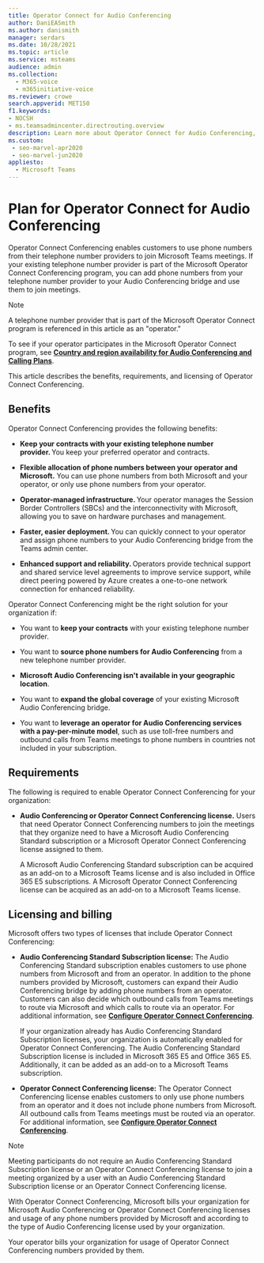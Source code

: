 ```yaml
---
title: Operator Connect for Audio Conferencing
author: DaniEASmith
ms.author: danismith
manager: serdars
ms.date: 10/28/2021
ms.topic: article
ms.service: msteams
audience: admin
ms.collection: 
  - M365-voice
  - m365initiative-voice
ms.reviewer: crowe
search.appverid: MET150
f1.keywords:
- NOCSH
- ms.teamsadmincenter.directrouting.overview
description: Learn more about Operator Connect for Audio Conferencing, such as requirements and planning for deployment.
ms.custom: 
 - seo-marvel-apr2020
 - seo-marvel-jun2020
appliesto: 
  - Microsoft Teams
---
```


# Plan for Operator Connect for Audio Conferencing

Operator Connect Conferencing enables customers to use phone numbers from their telephone number providers to join Microsoft Teams meetings. If your existing telephone number provider is part of the Microsoft Operator Connect Conferencing program, you can add phone numbers from your telephone number provider to your Audio Conferencing bridge and use them to join meetings.

>[!NOTE]
>A telephone number provider that is part of the Microsoft Operator Connect program is referenced in this article as an "operator."
>
>To see if your operator participates in the Microsoft Operator Connect program, see [**Country and region availability for Audio Conferencing and Calling Plans**](country-and-region-availability-for-audio-conferencing-and-calling-plans/country-and-region-availability-for-audio-conferencing-and-calling-plans.md).

This article describes the benefits, requirements, and licensing of Operator Connect Conferencing.

## Benefits

Operator Connect Conferencing provides the following benefits:

- **Keep your contracts with your existing telephone number provider.** You keep your preferred operator and contracts.

- **Flexible allocation of phone numbers between your operator and Microsoft.** You can use phone numbers from both Microsoft and your operator, or only use phone numbers from your operator.

- **Operator-managed infrastructure.** Your operator manages the Session Border Controllers (SBCs) and the interconnectivity with Microsoft, allowing you to save on hardware purchases and management.

- **Faster, easier deployment.** You can quickly connect to your operator and assign phone numbers to your Audio Conferencing bridge from the Teams admin center.

- **Enhanced support and reliability.** Operators provide technical support and shared service level agreements to improve service support, while direct peering powered by Azure creates a one-to-one network connection for enhanced reliability.

Operator Connect Conferencing might be the right solution for your organization if:

- You want to **keep your contracts** with your existing telephone number provider.

- You want to **source phone numbers for Audio Conferencing** from a new telephone number provider.

- **Microsoft Audio Conferencing isn't available in your geographic location**.

- You want to **expand the global coverage** of your existing Microsoft Audio Conferencing bridge.

- You want to **leverage an operator for Audio Conferencing services with a pay-per-minute model**, such as use toll-free numbers and outbound calls from Teams meetings to phone numbers in countries not included in your subscription.

## Requirements

The following is required to enable Operator Connect Conferencing for your organization:

- **Audio Conferencing or Operator Connect Conferencing license.** Users that need Operator Connect Conferencing numbers to join the meetings that they organize need to have a Microsoft Audio Conferencing Standard subscription or a Microsoft Operator Connect Conferencing license assigned to them.

    A Microsoft Audio Conferencing Standard subscription can be acquired as an add-on to a Microsoft Teams license and is also included in Office 365 E5 subscriptions. A Microsoft Operator Connect Conferencing license can be acquired as an add-on to a Microsoft Teams license.

## Licensing and billing

Microsoft offers two types of licenses that include Operator Connect Conferencing:

- **Audio Conferencing Standard Subscription license:** The Audio Conferencing Standard subscription enables customers to use phone numbers from Microsoft and from an operator. In addition to the phone numbers provided by Microsoft, customers can expand their Audio Conferencing bridge by adding phone numbers from an operator. Customers can also decide which outbound calls from Teams meetings to route via Microsoft and which calls to route via an operator. For additional information, see [**Configure Operator Connect Conferencing**](operator-connect-conferencing-configure.md).

    If your organization already has Audio Conferencing Standard Subscription licenses, your organization is automatically enabled for Operator Connect Conferencing. The Audio Conferencing Standard Subscription license is included in Microsoft 365 E5 and Office 365 E5. Additionally, it can be added as an add-on to a Microsoft Teams subscription.

- **Operator Connect Conferencing license:** The Operator Connect Conferencing license enables customers to only use phone numbers from an operator and it does not include phone numbers from Microsoft. All outbound calls from Teams meetings must be routed via an operator. For additional information, see [**Configure Operator Connect Conferencing**](operator-connect-conferencing-configure.md).

>[!Note]
>Meeting participants do not require an Audio Conferencing Standard Subscription license or an Operator Connect Conferencing license to join a meeting organized by a user with an Audio Conferencing Standard Subscription license or an Operator Connect Conferencing license.

With Operator Connect Conferencing, Microsoft bills your organization for Microsoft Audio Conferencing or Operator Connect Conferencing licenses and usage of any phone numbers provided by Microsoft and according to the type of Audio Conferencing license used by your organization.

Your operator bills your organization for usage of Operator Connect Conferencing numbers provided by them.
